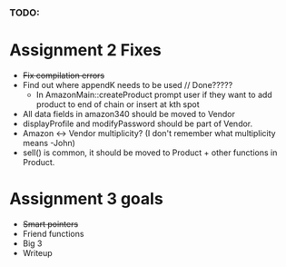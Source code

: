 ### TODO:

# Assignment 2 Fixes
- ~~Fix compilation errors~~
- Find out where appendK needs to be used // Done?????
  - In AmazonMain::createProduct prompt user if they want to add product to end of chain or insert at kth spot
- All data fields in amazon340 should be moved to Vendor
- displayProfile and modifyPassword should be part of Vendor.
- Amazon <-> Vendor multiplicity? (I don't remember what multiplicity means -John)
- sell() is common, it should be moved to Product + other functions in Product.

# Assignment 3 goals
- ~~Smart pointers~~
- Friend functions
- Big 3
- Writeup
